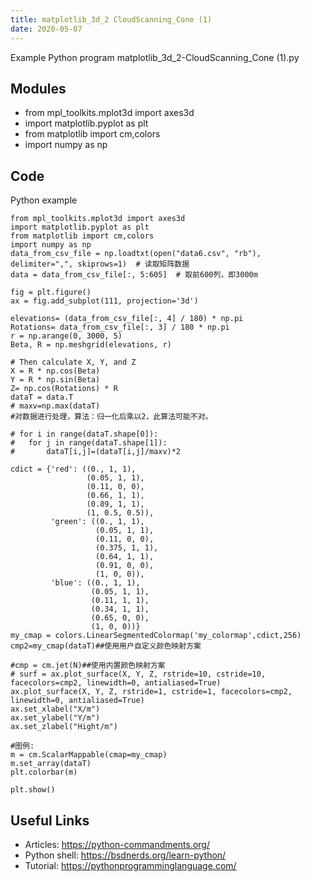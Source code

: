 ```yaml
---
title: matplotlib_3d_2 CloudScanning_Cone (1)
date: 2020-05-07
---
```

Example Python program matplotlib_3d_2-CloudScanning_Cone (1).py

## Modules

* from mpl_toolkits.mplot3d import axes3d
* import matplotlib.pyplot as plt
* from matplotlib import cm,colors
* import numpy as np

## Code

Python example

    from mpl_toolkits.mplot3d import axes3d
    import matplotlib.pyplot as plt
    from matplotlib import cm,colors
    import numpy as np
    data_from_csv_file = np.loadtxt(open("data6.csv", "rb"), delimiter=",", skiprows=1)  # 读取矩阵数据
    data = data_from_csv_file[:, 5:605]  # 取前600列，即3000m
    
    fig = plt.figure()
    ax = fig.add_subplot(111, projection='3d')
    
    elevations= (data_from_csv_file[:, 4] / 180) * np.pi
    Rotations= data_from_csv_file[:, 3] / 180 * np.pi
    r = np.arange(0, 3000, 5)
    Beta, R = np.meshgrid(elevations, r)
    
    # Then calculate X, Y, and Z
    X = R * np.cos(Beta)
    Y = R * np.sin(Beta)
    Z= np.cos(Rotations) * R
    dataT = data.T
    # maxv=np.max(dataT)
    #对数据进行处理，算法：归一化后乘以2，此算法可能不对。
    
    # for i in range(dataT.shape[0]):
    # 	for j in range(dataT.shape[1]):
    # 		dataT[i,j]=(dataT[i,j]/maxv)*2
    
    cdict = {'red': ((0., 1, 1),
                     (0.05, 1, 1),
                     (0.11, 0, 0),
                     (0.66, 1, 1),
                     (0.89, 1, 1),
                     (1, 0.5, 0.5)),
             'green': ((0., 1, 1),
                       (0.05, 1, 1),
                       (0.11, 0, 0),
                       (0.375, 1, 1),
                       (0.64, 1, 1),
                       (0.91, 0, 0),
                       (1, 0, 0)),
             'blue': ((0., 1, 1),
                      (0.05, 1, 1),
                      (0.11, 1, 1),
                      (0.34, 1, 1),
                      (0.65, 0, 0),
                      (1, 0, 0))}
    my_cmap = colors.LinearSegmentedColormap('my_colormap',cdict,256)
    cmp2=my_cmap(dataT)##使用用户自定义颜色映射方案
    
    #cmp = cm.jet(N)##使用内置颜色映射方案
    # surf = ax.plot_surface(X, Y, Z, rstride=10, cstride=10, facecolors=cmp2, linewidth=0, antialiased=True)
    ax.plot_surface(X, Y, Z, rstride=1, cstride=1, facecolors=cmp2, linewidth=0, antialiased=True)
    ax.set_xlabel("X/m")
    ax.set_ylabel("Y/m")
    ax.set_zlabel("Hight/m")
    
    #图例:
    m = cm.ScalarMappable(cmap=my_cmap)
    m.set_array(dataT)
    plt.colorbar(m)
    
    plt.show()
    

## Useful Links

- Articles: https://python-commandments.org/
- Python shell: https://bsdnerds.org/learn-python/
- Tutorial: https://pythonprogramminglanguage.com/
